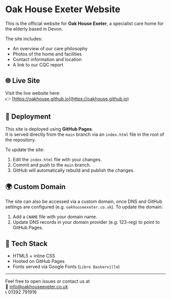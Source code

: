 
# Oak House Exeter Website

This is the official website for **Oak House Exeter**, a specialist care home for the elderly based in Devon.

The site includes:
- An overview of our care philosophy
- Photos of the home and facilities
- Contact information and location
- A link to our CQC report

## 🌐 Live Site

Visit the live website here:  
👉 [https://oakhouse.github.io](https://oakhouse.github.io)

## 🚀 Deployment

This site is deployed using **GitHub Pages**.  
It is served directly from the `main` branch via an `index.html` file in the root of the repository.

To update the site:
1. Edit the `index.html` file with your changes.
2. Commit and push to the `main` branch.
3. GitHub will automatically rebuild and publish the changes.

## 🌍 Custom Domain

The site can also be accessed via a custom domain, once DNS and GitHub settings are configured (e.g. `oakhouseexeter.co.uk`). To update the domain:
1. Add a `CNAME` file with your domain name.
2. Update DNS records in your domain provider (e.g. 123-reg) to point to GitHub Pages.

## 📝 Tech Stack

- HTML5 + inline CSS
- Hosted on GitHub Pages
- Fonts served via Google Fonts (`Libre Baskerville`)

---

Feel free to open issues or contact us at  
📧 [info@oakhouseexeter.co.uk](mailto:info@oakhouseexeter.co.uk)  
📞 01392 791916

